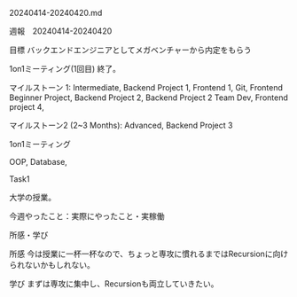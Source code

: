 20240414-20240420.md

週報　20240414-20240420

目標 バックエンドエンジニアとしてメガベンチャーから内定をもらう

1on1ミーティング(1回目) 終了。

マイルストーン 1: Intermediate, Backend Project 1, Frontend 1, Git, Frontend Beginner Project, Backend Project 2, Backend Project 2 Team Dev, Frontend project 4,

マイルストーン2 (2~3 Months): Advanced, Backend Project 3

1on1ミーティング

OOP, Database,

Task1

大学の授業。

今週やったこと：実際にやったこと・実稼働

所感・学び

所感
今は授業に一杯一杯なので、ちょっと専攻に慣れるまではRecursionに向けられないかもしれない。

学び
まずは専攻に集中し、Recursionも両立していきたい。

